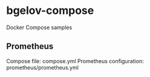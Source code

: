 # bgelov-compose
Docker Compose samples

## Prometheus
Compose file: compose.yml
Prometheus configuration: prometheus/prometheus.yml
